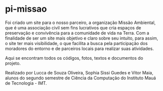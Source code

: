 # pi-missao
Foi criado um site para o nosso parceiro, a organização Missão Ambiental, que é uma associação civil sem fins lucrativos que cria espaços de preservação e convivência para a comunidade de vida na Terra. Com a finalidade de ser um site mais objetivo e claro sobre seu intuito, para assim, o site ter mais visibilidade, o que facilita a busca pela participação dos moradores do entorno e de parceiros locais para realizar suas atividades.

Aqui se encontram todos os códigos, fotos, textos e documentos do projeto.

Realizado por Lucca de Souza Oliveira, Sophia Sissi Guedes e Vitor Maia, alunos do segundo semestre de Ciência da Computação do Instituto Mauá de Tecnologia - IMT.

